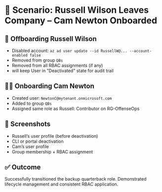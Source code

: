 # 🏈 Scenario: Russell Wilson Leaves Company – Cam Newton Onboarded

## 👋 Offboarding Russell Wilson
- Disabled account: `az ad user update --id RussellW@... --account-enabled false`
- Removed from group `QBs`
- Removed from all RBAC assignments (if any)
- will keep User in "Deactivated" state for audit trail

## 🧑‍💻 Onboarding Cam Newton
- Created user: `NewtonC@mytenant.onmicrosoft.com`
- Added to group `QBs`
- Assigned same role as Russell: Contributor on RG-OffenseOps

## 📸 Screenshots
- Russell’s user profile (before deactivation)
- CLI or portal deactivation
- Cam’s user profile
- Group membership + RBAC assignment

## ✅ Outcome
Successfully transitioned the backup quarterback role. Demonstrated lifecycle management and consistent RBAC application.
